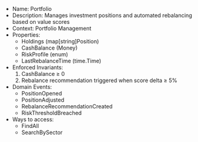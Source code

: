 * Name: Portfolio
* Description: Manages investment positions and automated rebalancing based on value scores
* Context: Portfolio Management
* Properties:
  - Holdings (map[string]Position)
  - CashBalance (Money)
  - RiskProfile (enum)
  - LastRebalanceTime (time.Time)
* Enforced Invariants:
  1. CashBalance ≥ 0
  2. Rebalance recommendation triggered when score delta ≥ 5%
* Domain Events:
  - PositionOpened
  - PositionAdjusted
  - RebalanceRecommendationCreated
  - RiskThresholdBreached
* Ways to access: 
  - FindAll
  - SearchBySector